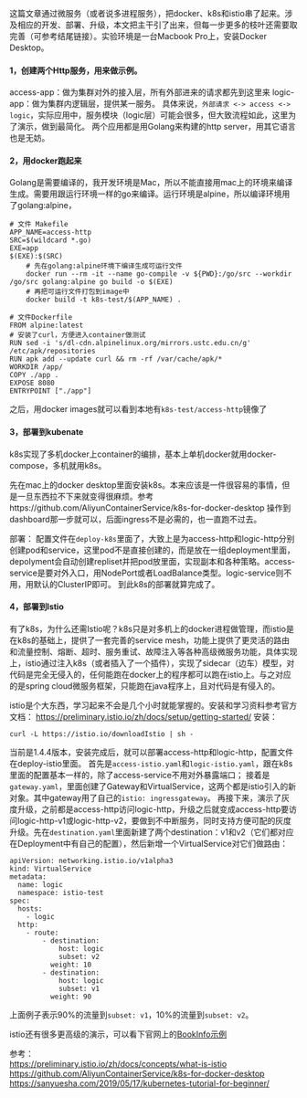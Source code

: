 这篇文章通过微服务（或者说多进程服务），把docker、k8s和istio串了起来。涉及相应的开发、部署、升级，本文把主干引了出来，但每一步更多的枝叶还需要取完善（可参考结尾链接）。实验环境是一台Macbook Pro上，安装Docker Desktop。

#### 1，创建两个Http服务，用来做示例。
access-app：做为集群对外的接入层，所有外部进来的请求都先到这里来
logic-app：做为集群内逻辑层，提供某一服务。
具体来说，`外部请求 <-> access <-> logic`，实际应用中，服务模块（logic层）可能会很多，但大致流程如此，这里为了演示，做到最简化。
两个应用都是用Golang来构建的http server，用其它语言也是无妨。

#### 2，用docker跑起来
Golang是需要编译的，我开发环境是Mac，所以不能直接用mac上的环境来编译生成。需要用跟运行环境一样的go来编译。运行环境是alpine，所以编译环境用了golang:alpine，
```
# 文件 Makefile
APP_NAME=access-http
SRC=$(wildcard *.go)
EXE=app
$(EXE):$(SRC)
    # 先在golang:alpine环境下编译生成可运行文件
    docker run --rm -it --name go-compile -v ${PWD}:/go/src --workdir /go/src golang:alpine go build -o $(EXE)
    # 再把可运行文件打包到image中
    docker build -t k8s-test/$(APP_NAME) .
```

```
# 文件Dockerfile
FROM alpine:latest
# 安装了curl，方便进入container做测试
RUN sed -i 's/dl-cdn.alpinelinux.org/mirrors.ustc.edu.cn/g' /etc/apk/repositories
RUN apk add --update curl && rm -rf /var/cache/apk/*
WORKDIR /app/
COPY ./app .
EXPOSE 8080
ENTRYPOINT ["./app"]
```
之后，用docker images就可以看到本地有`k8s-test/access-http`镜像了

#### 3，部署到kubenate
k8s实现了多机docker上container的编排，基本上单机docker就用docker-compose，多机就用k8s。

先在mac上的docker desktop里面安装k8s。本来应该是一件很容易的事情，但是一旦东西拉不下来就变得很麻烦。参考https://github.com/AliyunContainerService/k8s-for-docker-desktop
操作到dashboard那一步就可以，后面ingress不是必需的，也一直跑不过去。

部署：
配置文件在`deploy-k8s`里面了，大致上是为access-http和logic-http分别创建pod和service，这里pod不是直接创建的，而是放在一组deployment里面，depolyment会自动创建repliset并把pod放里面，实现副本和各种策略。access-service是要对外入口，用NodePort或者LoadBalance类型。logic-service则不用，用默认的ClusterIP即可。
到此k8s的部署就算完成了。

#### 4，部署到Istio
有了k8s，为什么还需Istio呢？k8s只是对多机上的docker进程做管理，而istio是在k8s的基础上，提供了一套完善的service mesh，功能上提供了更灵活的路由和流量控制、熔断、超时、服务重试、故障注入等各种高级微服务功能，具体实现上，istio通过注入k8s（或者插入了一个插件），实现了sidecar（边车）模型，对代码是完全无侵入的，任何能跑在docker上的程序都可以跑在istio上。与之对应的是spring cloud微服务框架，只能跑在java程序上，且对代码是有侵入的。

istio是个大东西，学习起来不会是几个小时就能掌握的。安装和学习资料参考官方文档：
https://preliminary.istio.io/zh/docs/setup/getting-started/
安装：
```
curl -L https://istio.io/downloadIstio | sh -
```
当前是1.4.4版本，安装完成后，就可以部署access-http和logic-http，配置文件在deploy-istio里面。
首先是`access-istio.yaml`和`logic-istio.yaml`，跟在k8s里面的配置基本一样的，除了access-service不用对外暴露端口；
接着是`gateway.yaml`，里面创建了Gateway和VirtualService，这两个都是istio引入的新对象。其中gateway用了自己的`istio: ingressgateway`。
再接下来，演示了灰度升级，之前都是access-http访问logic-http，升级之后就变成access-http要访问logic-http-v1或logic-http-v2，要做到不中断服务，同时支持方便可配的灰度升级。先在`destination.yaml`里面新建了两个destination：v1和v2（它们都对应在Deployment中有自己的配置），然后新增一个VirtualService对它们做路由：
```
apiVersion: networking.istio.io/v1alpha3
kind: VirtualService
metadata:
  name: logic
  namespace: istio-test
spec:
  hosts:
    - logic
  http:
    - route:
        - destination:
            host: logic
            subset: v2
          weight: 10
        - destination:
            host: logic
            subset: v1
          weight: 90
```
上面例子表示90%的流量到`subset: v1`，10%的流量到`subset: v2`。

istio还有很多更高级的演示，可以看下官网上的[BookInfo示例](https://preliminary.istio.io/zh/docs/examples/bookinfo/)

参考：  
https://preliminary.istio.io/zh/docs/concepts/what-is-istio  
https://github.com/AliyunContainerService/k8s-for-docker-desktop   
https://sanyuesha.com/2019/05/17/kubernetes-tutorial-for-beginner/  
